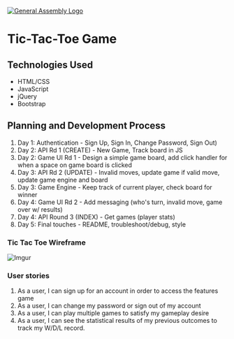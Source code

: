 [![General Assembly Logo](https://camo.githubusercontent.com/1a91b05b8f4d44b5bbfb83abac2b0996d8e26c92/687474703a2f2f692e696d6775722e636f6d2f6b6538555354712e706e67)](https://generalassemb.ly/education/web-development-immersive)

# Tic-Tac-Toe Game

## Technologies Used
- HTML/CSS
- JavaScript
- jQuery
- Bootstrap

## Planning and Development Process
1. Day 1: Authentication - Sign Up, Sign In, Change Password, Sign Out)
1. Day 2: API Rd 1 (CREATE) - New Game, Track board in JS
1. Day 2: Game UI Rd 1 - Design a simple game board, add click handler for when a space on game board is clicked
1. Day 3: API Rd 2 (UPDATE) - Invalid moves, update game if valid move, update game engine and board
1. Day 3: Game Engine - Keep track of current player, check board for winner
1. Day 4: Game UI Rd 2 - Add messaging (who's turn, invalid move, game over w/ results)
1. Day 4: API Round 3 (INDEX) - Get games (player stats)
1. Day 5: Final touches - README, troubleshoot/debug, style

### Tic Tac Toe Wireframe
![Imgur](https://i.imgur.com/dejXrYX.jpg "TicTacToe Wireframe")

### User stories

1) As a user, I can sign up for an account in order to access the features game
2) As a user, I can change my password or sign out of my account
3) As a user, I can play multiple games to satisfy my gameplay desire
4) As a user, I can see the statistical results of my previous outcomes to track my W/D/L record.
